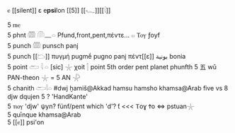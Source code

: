 ⲉ [[silent]] ε e**psi**lon [[5]] [[𓆑]][[𓇋]]  

5 ⲡⲓⲉ  
5 phnt	𓏅 𓏆𓈖𓏏	Pfund,front,pent,πέντε… 𓏺𓏺𓏺𓏺𓏺   Ⲧⲟⲩ ƒoyf  
5 punch 𓏅 punsch panj  
5 punch [[𓂬]] πυγμή pugmḗ pugno panj πέντ[[ε]] بونية‎ bonia  
5 point 𓂧 𓇋 𓏏  [sic] 𓇼 χoit 𓂭 point 5th order pent planet phunfth 5 五 wǔ 	PAN-theon 𓇼 = 5 AN 𓇻  
5 chanith 𓂧𓇋𓏏 #dwj ḫamiš@Akkad hamsu hamsho khamsa@Arab five vs 8 djw dqujen 5 ?  'HandKante'  
5 ⲧⲓⲟⲩ 'djw' ψyn?	fünf/pent  which 'd'? ƭ <<< Ⲧoɣ Ϯo  ⇔ pstuan𓇼  
5 quīnque khamsa@Arab  
5 [[ⲉ]] psi'on  
